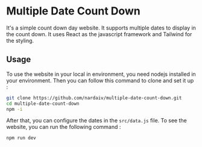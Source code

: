 # Multiple Date Count Down
It's a simple count down day website. It supports multiple dates to display in the count down. It uses React as the javascript framework and Tailwind for the styling.

## Usage
To use the website in your local in environment, you need nodejs installed in your environment. Then you can follow this command to clone and set it up :
```bash
git clone https://github.com/nardaiv/multiple-date-count-down.git 
cd multiple-date-count-down
npm -i
```
After that, you can configure the dates in the `src/data.js` file. To see the website, you can run the following command :
```bash
npm run dev
```
